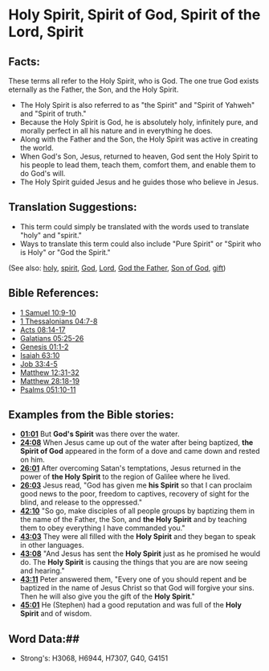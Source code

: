# Holy Spirit, Spirit of God, Spirit of the Lord, Spirit #

## Facts: ##

These terms all refer to the Holy Spirit, who is God. The one true God exists eternally as the Father, the Son, and the Holy Spirit.

* The Holy Spirit is also referred to as "the Spirit" and "Spirit of Yahweh" and "Spirit of truth."
* Because the Holy Spirit is God, he is absolutely holy, infinitely pure, and morally perfect in all his nature and in everything he does.
* Along with the Father and the Son, the Holy Spirit was active in creating the world.
* When God's Son, Jesus, returned to heaven, God sent the Holy Spirit to his people to lead them, teach them, comfort them, and enable them to do God's will.
* The Holy Spirit guided Jesus and he guides those who believe in Jesus.

## Translation Suggestions: ##

* This term could simply be translated with the words used to translate "holy" and "spirit."
* Ways to translate this term could also include "Pure Spirit" or "Spirit who is Holy" or "God the Spirit."

(See also: [holy](holy.md), [spirit](spirit.md), [God](god.md), [Lord](lord.md), [God the Father](godthefather.md), [Son of God](sonofgod.md), [gift](gift.md))

## Bible References: ##

* [1 Samuel 10:9-10](rc://en/tn/help/1sa/10/09)
* [1 Thessalonians 04:7-8](rc://en/tn/help/1th/04/07)
* [Acts 08:14-17](rc://en/tn/help/act/08/14)
* [Galatians 05:25-26](rc://en/tn/help/gal/05/25)
* [Genesis 01:1-2](rc://en/tn/help/gen/01/01)
* [Isaiah 63:10](rc://en/tn/help/isa/63/10)
* [Job 33:4-5](rc://en/tn/help/job/33/04)
* [Matthew 12:31-32](rc://en/tn/help/mat/12/31)
* [Matthew 28:18-19](rc://en/tn/help/mat/28/18)
* [Psalms 051:10-11](rc://en/tn/help/psa/051/010)

## Examples from the Bible stories: ##

* __[01:01](rc://en/tn/help/obs/01/01)__ But __God's Spirit__  was there over the water.
* __[24:08](rc://en/tn/help/obs/24/08)__ When Jesus came up out of the water after being baptized, __the Spirit of God__  appeared in the form of a dove and came down and rested on him.
* __[26:01](rc://en/tn/help/obs/26/01)__ After overcoming Satan's temptations, Jesus returned in the power of __the Holy Spirit__  to the region of Galilee where he lived.
* __[26:03](rc://en/tn/help/obs/26/03)__ Jesus read, "God has given me __his Spirit__  so that I can proclaim good news to the poor, freedom to captives, recovery of sight for the blind, and release to the oppressed."
* __[42:10](rc://en/tn/help/obs/42/10)__ "So go, make disciples of all people groups by baptizing them in the name of the Father, the Son, and __the Holy Spirit__  and by teaching them to obey everything I have commanded you."
* __[43:03](rc://en/tn/help/obs/43/03)__ They were all filled with the __Holy Spirit__  and they began to speak in other languages.
* __[43:08](rc://en/tn/help/obs/43/08)__ "And Jesus has sent the __Holy Spirit__  just as he promised he would do. The __Holy Spirit__  is causing the things that you are are now seeing and hearing."
* __[43:11](rc://en/tn/help/obs/43/11)__ Peter answered them, "Every one of you should repent and be baptized in the name of Jesus Christ so that God will forgive your sins. Then he will also give you the gift of the __Holy Spirit__."
* __[45:01](rc://en/tn/help/obs/45/01)__ He (Stephen) had a good reputation and was full of the __Holy Spirit__  and of wisdom.

## Word Data:##

* Strong's: H3068, H6944, H7307, G40, G4151
